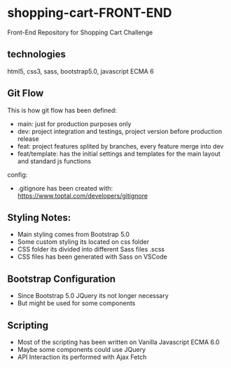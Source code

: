# shopping-cart-FRONT-END
Front-End Repository for Shopping Cart Challenge

## technologies
html5, css3, sass, bootstrap5.0, javascript ECMA 6

## Git Flow
This is how git flow has been defined:
- main: just for production purposes only
- dev: project integration and testings, project version before production release
- feat: project features splited by branches, every feature merge into dev
- feat/template: has the initial settings and templates for the main layout and standard js functions

config:
- .gitignore has been created with: https://www.toptal.com/developers/gitignore

## Styling Notes:
- Main styling comes from Bootstrap 5.0
- Some custom styling its located on css folder
- CSS folder its divided into different Sass files .scss
- CSS files has been generated with Sass on VSCode

## Bootstrap Configuration
- Since Bootstrap 5.0 JQuery its not longer necessary
- But might be used for some components

## Scripting
- Most of the scripting has been written on Vanilla Javascript ECMA 6.0
- Maybe some components could use JQuery
- API Interaction its performed with Ajax Fetch

